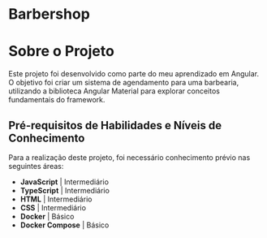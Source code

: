 
# Barbershop

# Sobre o Projeto  
Este projeto foi desenvolvido como parte do meu aprendizado em Angular. O objetivo foi criar um sistema de agendamento para uma barbearia, utilizando a biblioteca Angular Material para explorar conceitos fundamentais do framework.  

## Pré-requisitos de Habilidades e Níveis de Conhecimento  
Para a realização deste projeto, foi necessário conhecimento prévio nas seguintes áreas:  

- **JavaScript** | Intermediário  
- **TypeScript** | Intermediário  
- **HTML** | Intermediário  
- **CSS** | Intermediário  
- **Docker** | Básico  
- **Docker Compose** | Básico  
